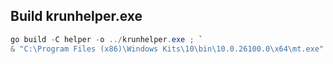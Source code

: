 ## Build krunhelper.exe

```powershell
go build -C helper -o ../krunhelper.exe ; `
& "C:\Program Files (x86)\Windows Kits\10\bin\10.0.26100.0\x64\mt.exe" -manifest helper\helper.manifest -outputresource:krunhelper.exe;1
```
